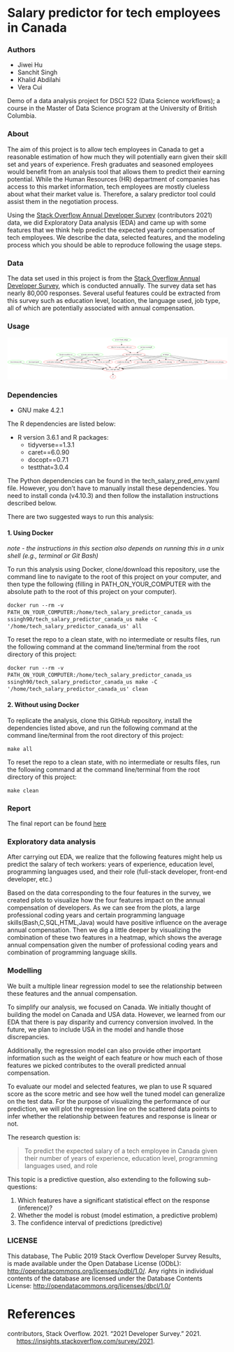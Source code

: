 
# Salary predictor for tech employees in Canada

### Authors

-   Jiwei Hu
-   Sanchit Singh
-   Khalid Abdilahi
-   Vera Cui

Demo of a data analysis project for DSCI 522 (Data Science workflows); a
course in the Master of Data Science program at the University of
British Columbia.

### About

The aim of this project is to allow tech employees in Canada to get a
reasonable estimation of how much they will potentially earn given their
skill set and years of experience. Fresh graduates and seasoned
employees would benefit from an analysis tool that allows them to
predict their earning potential. While the Human Resources (HR)
department of companies has access to this market information, tech
employees are mostly clueless about what their market value is.
Therefore, a salary predictor tool could assist them in the negotiation
process.

Using the [Stack Overflow Annual Developer
Survey](https://insights.stackoverflow.com/survey) (contributors 2021)
data, we did Exploratory Data analysis (EDA) and came up with some
features that we think help predict the expected yearly compensation of
tech employees. We describe the data, selected features, and the
modeling process which you should be able to reproduce following the
usage steps.

### Data

The data set used in this project is from the [Stack Overflow Annual
Developer Survey](https://insights.stackoverflow.com/survey), which is
conducted annually. The survey data set has nearly 80,000 responses.
Several useful features could be extracted from this survey such as
education level, location, the language used, job type, all of which are
potentially associated with annual compensation.

### Usage

![The dependency diagram of the Makefile](out.png)

### Dependencies

-   GNU make 4.2.1

The R dependencies are listed below:

-   R version 3.6.1 and R packages:
    -   tidyverse==1.3.1
    -   caret==6.0.90
    -   docopt==0.7.1
    -   testthat=3.0.4

The Python dependencies can be found in the tech_salary_pred_env.yaml
file. However, you don’t have to manually install these dependencies.
You need to install conda (v4.10.3) and then follow the installation
instructions described below.

There are two suggested ways to run this analysis:

#### 1. Using Docker

*note - the instructions in this section also depends on running this in
a unix shell (e.g., terminal or Git Bash)*

To run this analysis using Docker, clone/download this repository, use
the command line to navigate to the root of this project on your
computer, and then type the following (filling in PATH_ON_YOUR_COMPUTER
with the absolute path to the root of this project on your computer).

    docker run --rm -v PATH_ON_YOUR_COMPUTER:/home/tech_salary_predictor_canada_us ssingh90/tech_salary_predictor_canada_us make -C '/home/tech_salary_predictor_canada_us' all

To reset the repo to a clean state, with no intermediate or results
files, run the following command at the command line/terminal from the
root directory of this project:

    docker run --rm -v PATH_ON_YOUR_COMPUTER:/home/tech_salary_predictor_canada_us ssingh90/tech_salary_predictor_canada_us make -C '/home/tech_salary_predictor_canada_us' clean

#### 2. Without using Docker

To replicate the analysis, clone this GitHub repository, install the
dependencies listed above, and run the following command at the command
line/terminal from the root directory of this project:

    make all

To reset the repo to a clean state, with no intermediate or results
files, run the following command at the command line/terminal from the
root directory of this project:

    make clean

### Report

The final report can be found
[here](https://ubc-mds.github.io/tech_salary_predictor_canada_us/report.html)

### Exploratory data analysis

After carrying out EDA, we realize that the following features might
help us predict the salary of tech workers: years of experience,
education level, programming languages used, and their role (full-stack
developer, front-end developer, etc.)

Based on the data corresponding to the four features in the survey, we
created plots to visualize how the four features impact on the annual
compensation of developers. As we can see from the plots, a large
professional coding years and certain programming language
skills(Bash,C,SQL,HTML,Java) would have positive influence on the
average annual compensation. Then we dig a little deeper by visualizing
the combination of these two features in a heatmap, which shows the
average annual compensation given the number of professional coding
years and combination of programming language skills.

### Modelling

We built a multiple linear regression model to see the relationship
between these features and the annual compensation.

To simplify our analysis, we focused on Canada. We initially thought of
building the model on Canada and USA data. However, we learned from our
EDA that there is pay disparity and currency conversion involved. In the
future, we plan to include USA in the model and handle those
discrepancies.

Additionally, the regression model can also provide other important
information such as the weight of each feature or how much each of those
features we picked contributes to the overall predicted annual
compensation.

To evaluate our model and selected features, we plan to use R squared
score as the score metric and see how well the tuned model can
generalize on the test data. For the purpose of visualizing the
performance of our prediction, we will plot the regression line on the
scattered data points to infer whether the relationship between features
and response is linear or not.

The research question is:

> To predict the expected salary of a tech employee in Canada given
> their number of years of experience, education level, programming
> languages used, and role

This topic is a predictive question, also extending to the following
sub-questions:

1.  Which features have a significant statistical effect on the response
    (inference)?
2.  Whether the model is robust (model estimation, a predictive problem)
3.  The confidence interval of predictions (predictive)

### LICENSE

This database, The Public 2019 Stack Overflow Developer Survey Results,
is made available under the Open Database License (ODbL):
<http://opendatacommons.org/licenses/odbl/1.0/>. Any rights in
individual contents of the database are licensed under the Database
Contents License: <http://opendatacommons.org/licenses/dbcl/1.0/>

# References

<div id="refs" class="references csl-bib-body hanging-indent">

<div id="ref-stack_overflow_survey" class="csl-entry">

contributors, Stack Overflow. 2021. “2021 Developer Survey.” 2021.
<https://insights.stackoverflow.com/survey/2021>.

</div>

</div>

